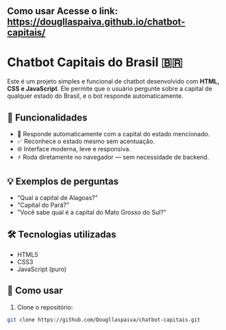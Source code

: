 ## Como usar Acesse o link: https://dougllaspaiva.github.io/chatbot-capitais/



# Chatbot Capitais do Brasil 🇧🇷

Este é um projeto simples e funcional de chatbot desenvolvido com **HTML, CSS e JavaScript**. Ele permite que o usuário pergunte sobre a capital de qualquer estado do Brasil, e o bot responde automaticamente.

## 🚀 Funcionalidades

- 💬 Responde automaticamente com a capital do estado mencionado.
- ✅ Reconhece o estado mesmo sem acentuação.
- 🌐 Interface moderna, leve e responsiva.
- ⚡ Roda diretamente no navegador — sem necessidade de backend.

## 💡 Exemplos de perguntas

- "Qual a capital de Alagoas?"
- "Capital do Pará?"
- "Você sabe qual é a capital do Mato Grosso do Sul?"

## 🛠️ Tecnologias utilizadas

- HTML5
- CSS3
- JavaScript (puro)

## 📁 Como usar

1. Clone o repositório:

```bash
git clone https://github.com/Dougllaspaiva/chatbot-capitais.git
